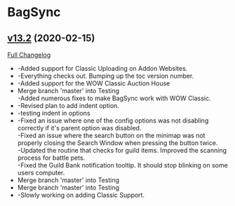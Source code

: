 # BagSync

## [v13.2](https://github.com/Xruptor/BagSync/tree/v13.2) (2020-02-15)
[Full Changelog](https://github.com/Xruptor/BagSync/compare/v13.1...v13.2)

- -Added support for Classic Uploading on Addon Websites.  
- -Everything checks out.  Bumping up the toc version number.  
- -Added support for the WOW Classic Auction House  
- Merge branch 'master' into Testing  
    -Added numerous fixes to make BagSync work with WOW Classic.  
- -Revised plan to add indent option.  
- -testing indent in options  
- -Fixed an issue where one of the config options was not disabling correctly if it's parent option was disabled.  
    -Fixed an issue where the search button on the minimap was not properly closing the Search Window when pressing the button twice.  
    -Updated the routine that checks for guild items.  Improved the scanning process for battle pets.  
    -Fixed the Guild Bank notification tooltip.  It should stop blinking on some users computer.  
- Merge branch 'master' into Testing  
- Merge branch 'master' into Testing  
- -Slowly working on adding Classic Support.  
